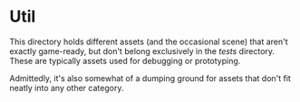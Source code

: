 # Util
This directory holds different assets (and the occasional scene) that aren't exactly game-ready, but don't belong exclusively in the *tests* directory. These are typically assets used for debugging or prototyping.

Admittedly, it's also somewhat of a dumping ground for assets that don't fit neatly into any other category.
